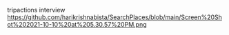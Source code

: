 tripactions interview
https://github.com/harikrishnabista/SearchPlaces/blob/main/Screen%20Shot%202021-10-10%20at%205.30.57%20PM.png


